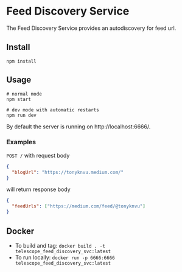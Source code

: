 # Feed Discovery Service

The Feed Discovery Service provides an autodiscovery for feed url.

## Install

```
npm install
```

## Usage

```
# normal mode
npm start

# dev mode with automatic restarts
npm run dev
```

By default the server is running on http://localhost:6666/.

### Examples

`POST /` with request body

```json
{
  "blogUrl": "https://tonyknvu.medium.com/"
}
```

will return response body

```json
{
  "feedUrls": ["https://medium.com/feed/@tonyknvu"]
}
```

## Docker

- To build and tag: `docker build . -t telescope_feed_discovery_svc:latest`
- To run locally: `docker run -p 6666:6666 telescope_feed_discovery_svc:latest`
